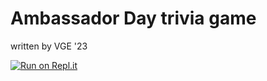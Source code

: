 # Ambassador Day trivia game
written by VGE '23

[![Run on Repl.it](https://repl.it/badge/github/athenian-ct-projects/Ambassador-Day-Game-VGE)](https://repl.it/github/athenian-ct-projects/Ambassador-Day-Game-VGE)
